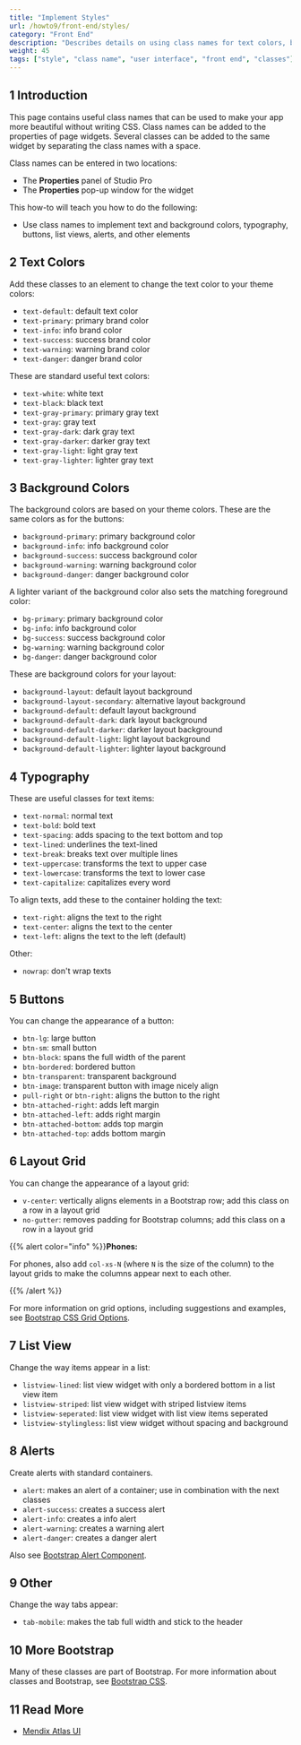 ```yaml
---
title: "Implement Styles"
url: /howto9/front-end/styles/
category: "Front End"
description: "Describes details on using class names for text colors, buttons, and other style elements."
weight: 45
tags: ["style", "class name", "user interface", "front end", "classes"]
---
```


## 1 Introduction

This page contains useful class names that can be used to make your app more beautiful without writing CSS. Class names can be added to the properties of page widgets. Several classes can be added to the same widget by separating the class names with a space.

Class names can be entered in two locations:

* The **Properties** panel of Studio Pro
* The **Properties** pop-up window for the widget

This how-to will teach you how to do the following:

* Use class names to implement text and background colors, typography, buttons, list views, alerts, and other elements

## 2 Text Colors

Add these classes to an element to change the text color to your theme colors:

* `text-default`: default text color
* `text-primary`: primary brand color
* `text-info`: info brand color
* `text-success`: success brand color
* `text-warning`: warning brand color
* `text-danger`: danger brand color

These are standard useful text colors:

* `text-white`: white text
* `text-black`: black text
* `text-gray-primary`: primary gray text
* `text-gray`: gray text
* `text-gray-dark`: dark gray text
* `text-gray-darker`: darker gray text
* `text-gray-light`: light gray text
* `text-gray-lighter`: lighter gray text

## 3 Background Colors

The background colors are based on your theme colors. These are the same colors as for the buttons:

* `background-primary`: primary background color
* `background-info`: info background color
* `background-success`: success background color
* `background-warning`: warning background color
* `background-danger`: danger background color

A lighter variant of the background color also sets the matching foreground color:

* `bg-primary`: primary background color
* `bg-info`: info background color
* `bg-success`: success background color
* `bg-warning`: warning background color
* `bg-danger`: danger background color

These are background colors for your layout:

* `background-layout`: default layout background
* `background-layout-secondary`: alternative layout background
* `background-default`: default layout background
* `background-default-dark`: dark layout background
* `background-default-darker`: darker layout background
* `background-default-light`: light layout background
* `background-default-lighter`: lighter layout background

## 4 Typography

These are useful classes for text items:

* `text-normal`: normal text
* `text-bold`: bold text
* `text-spacing`: adds spacing to the text bottom and top
* `text-lined`: underlines the text-lined
* `text-break`: breaks text over multiple lines
* `text-uppercase`: transforms the text to upper case
* `text-lowercase`: transforms the text to lower case
* `text-capitalize`: capitalizes every word

To align texts, add these to the container holding the text:

* `text-right`: aligns the text to the right
* `text-center`: aligns the text to the center
* `text-left`: aligns the text to the left (default)

Other:

* `nowrap`: don't wrap texts

## 5 Buttons

You can change the appearance of a button:

* `btn-lg`: large button
* `btn-sm`: small button
* `btn-block`: spans the full width of the parent
* `btn-bordered`: bordered button
* `btn-transparent`: transparent background
* `btn-image`: transparent button with image nicely align
* `pull-right` or `btn-right`: aligns the button to the right
* `btn-attached-right`: adds left margin
* `btn-attached-left`: adds right margin
* `btn-attached-bottom`: adds top margin
* `btn-attached-top`: adds bottom margin

## 6 Layout Grid

You can change the appearance of a layout grid:

* `v-center`: vertically aligns elements in a Bootstrap row; add this class on a row in a layout grid
* `no-gutter`: removes padding for Bootstrap columns; add this class on a row in a layout grid

{{% alert color="info" %}}**Phones:**

For phones, also add `col-xs-N` (where `N` is the size of the column) to the layout grids to make the columns appear next to each other. 

{{% /alert %}}

For more information on grid options, including suggestions and examples, see [Bootstrap CSS Grid Options](https://getbootstrap.com/docs/3.3/css/#grid-options).

## 7 List View

Change the way items appear in a list:

* `listview-lined`: list view widget with only a bordered bottom in a list view item
* `listview-striped`: list view widget with striped listview items
* `listview-seperated`: list view widget with list view items seperated
* `listview-stylingless`: list view widget without spacing and background

## 8 Alerts

Create alerts with standard containers.

* `alert`: makes an alert of a container; use in combination with the next classes
* `alert-success`: creates a success alert
* `alert-info`: creates a info alert
* `alert-warning`: creates a warning alert
* `alert-danger`: creates a danger alert

Also see [Bootstrap Alert Component](https://getbootstrap.com/docs/3.3/components/#alerts).

## 9 Other

Change the way tabs appear:

* `tab-mobile`: makes the tab full width and stick to the header

## 10 More Bootstrap

Many of these classes are part of Bootstrap. For more information about classes and Bootstrap, see [Bootstrap CSS](https://getbootstrap.com/docs/3.3/css/).

## 11 Read More

* [Mendix Atlas UI](https://www.mendix.com/atlas/)
